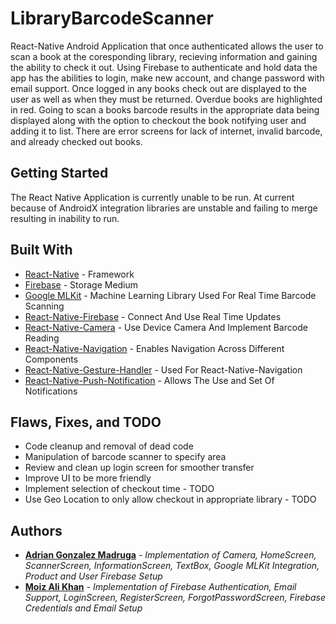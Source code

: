 # LibraryBarcodeScanner
React-Native Android Application that once authenticated allows the user to scan a book at the coresponding library, recieving information and gaining the ability to check it out. Using Firebase to authenticate and hold data the app has the abilities to login, make new account, and change password with email support. Once logged in any books check out are displayed to the user as well as when they must be returned. Overdue books are highlighted in red. Going to scan a books barcode results in the appropriate data being displayed along with the option to checkout the book notifying user and adding it to list. There are error screens for lack of internet, invalid barcode, and already checked out books.

## Getting Started
The React Native Application is currently unable to be run.
At current because of AndroidX integration libraries are unstable and failing to merge resulting in inability to run.

## Built With

* [React-Native](https://developer.android.com/) - Framework
* [Firebase](https://firebase.google.com/) - Storage Medium
* [Google MLKit](https://developers.google.com/ml-kit/) - Machine Learning Library Used For Real Time Barcode Scanning
* [React-Native-Firebase](https://github.com/invertase/react-native-firebase) - Connect And Use Real Time Updates
* [React-Native-Camera](https://github.com/react-native-community/react-native-camera) - Use Device Camera And Implement Barcode Reading
* [React-Native-Navigation](https://github.com/wix/react-native-navigation) - Enables Navigation Across Different Components
* [React-Native-Gesture-Handler](https://www.npmjs.com/package/react-native-gesture-handler) - Used For React-Native-Navigation
* [React-Native-Push-Notification](https://github.com/zo0r/react-native-push-notification) - Allows The Use and Set Of Notifications

## Flaws, Fixes, and TODO

* Code cleanup and removal of dead code
* Manipulation of barcode scanner to specify area
* Review and clean up login screen for smoother transfer
* Improve UI to be more friendly
* Implement selection of checkout time - TODO
* Use Geo Location to only allow checkout in appropriate library - TODO


## Authors

* **[Adrian Gonzalez Madruga](https://github.com/Adrian-Gonzalez-Madruga)** - *Implementation of Camera, HomeScreen, ScannerScreen, InformationScreen, TextBox, Google MLKit Integration, Product and User Firebase Setup* 
* **[Moiz Ali Khan](https://github.com/khmoiz/)** - *Implementation of Firebase Authentication, Email Support, LoginScreen, RegisterScreen, ForgotPasswordScreen, Firebase Credentials and Email Setup*

